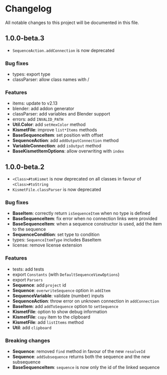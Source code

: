 # Changelog

All notable changes to this project will be documented in this file.

## 1.0.0-beta.3

- `SequenceAction.addConnection` is now deprecated

### Bug fixes

- types: export type
- classParser: allow class names with /

### Features

- items: update to v2.13
- blender: add addon generator
- classParser: add variables and Blender support
- errors: add `INVALID_PATH`
- **Util.Color**: add `setHexColor` method
- **KismetFile**: improve `list*Items` methods
- **BaseSequenceItem**: set position with offset
- **SequenceAction**: add `addOutputConnection` method
- **VariableConnection**: add `isOutput` method
- **BaseKismetItemOptions**: allow overwriting with `index`

## 1.0.0-beta.2

- `<Class>#toKismet` is now deprecated on all classes in favour of `<Class>#toString`
- `KismetFile.classParser` is now deprecated

### Bug fixes

- **BaseItem**: correctly return `isSequenceItem` when no type is defined
- **BaseSequenceItem**: fix error when no connection links were provided
- **BaseSequenceItem**: when a sequence constructor is used, add the item to the sequence
- **SequenceCondition**: set type to condition
- types: `SequenceItemType` includes BaseItem
- license: remove license extension

### Features

- tests: add tests
- export `Constants` (with `DefaultSequenceViewOptions`)
- export `Parsers`
- **Sequence**: add `project` id
- **Sequence**: `overwriteSequence` option in `addItem`
- **SequenceVariable**: validate (number) inputs
- **SequenceAction**: throw error on unknown connection in `addConnection`
- **BaseItem**: add `addToSequence` option to `setSequence`
- **KismetFile**: option to show debug information
- **KismetFile**: `copy` item to the clipboard
- **KismetFile**: add `listItems` method
- **Util**: add `clipboard`

### Breaking changes

- **Sequence**: removed `find` method in favour of the new `resolveId`
- **Sequence**: `addSubsequence` returns both the sequence and the new subsequence
- **BaseSequenceItem**: `sequence` is now only the id of the linked sequence
